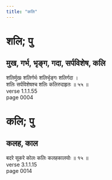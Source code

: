 ```yaml
---
title: "कलि"
---
```


# शलि; पु
## मुख, गर्भ, भृङ्ग, गदा, सर्पविशेष, कलि
शलिर्मुखः शलिर्गर्भः शलिर्भृङ्गः शलिर्गदा ।<br />शलिः सर्पविशेषश्च शलिः कलिरुदाहृतः ॥ ५५ ॥<br />verse 1.1.1.55<br />page 0004

# कलि; पु
## कलह, काल
बदरे सूकरे कोलः कलिः कलहकालयोः ॥ १५ ॥<br />verse 3.1.1.15<br />page 0014

